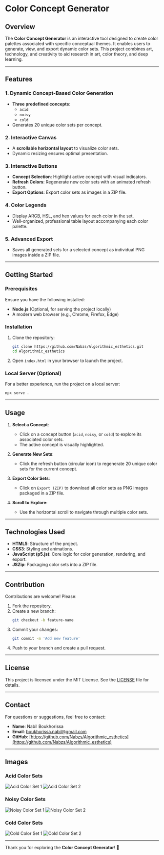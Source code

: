 # Color Concept Generator

## Overview
The **Color Concept Generator** is an interactive tool designed to create color palettes associated with specific conceptual themes. It enables users to generate, view, and export dynamic color sets. This project combines art, technology, and creativity to aid research in art, color theory, and deep learning.

---

## Features

### 1. **Dynamic Concept-Based Color Generation**
- **Three predefined concepts**:
  - `acid`
  - `noisy`
  - `cold`
- Generates 20 unique color sets per concept.

### 2. **Interactive Canvas**
- A **scrollable horizontal layout** to visualize color sets.
- Dynamic resizing ensures optimal presentation.

### 3. **Interactive Buttons**
- **Concept Selection**: Highlight active concept with visual indicators.
- **Refresh Colors**: Regenerate new color sets with an animated refresh button.
- **Export Options**: Export color sets as images in a ZIP file.

### 4. **Color Legends**
- Display ARGB, HSL, and hex values for each color in the set.
- Well-organized, professional table layout accompanying each color palette.

### 5. **Advanced Export**
- Saves all generated sets for a selected concept as individual PNG images inside a ZIP file.

---

## Getting Started

### Prerequisites
Ensure you have the following installed:
- **Node.js** (Optional, for serving the project locally)
- A modern web browser (e.g., Chrome, Firefox, Edge)

### Installation
1. Clone the repository:
   ```bash
   git clone https://github.com/Nabzs/Algorithmic_esthetics.git
   cd Algorithmic_esthetics
   ```
2. Open `index.html` in your browser to launch the project.

### Local Server (Optional)
For a better experience, run the project on a local server:
```bash
npx serve .
```

---

## Usage

1. **Select a Concept**:
   - Click on a concept button (`acid`, `noisy`, or `cold`) to explore its associated color sets.
   - The active concept is visually highlighted.

2. **Generate New Sets**:
   - Click the refresh button (circular icon) to regenerate 20 unique color sets for the current concept.

3. **Export Color Sets**:
   - Click on `Export (ZIP)` to download all color sets as PNG images packaged in a ZIP file.

4. **Scroll to Explore**:
   - Use the horizontal scroll to navigate through multiple color sets.

---

## Technologies Used
- **HTML5**: Structure of the project.
- **CSS3**: Styling and animations.
- **JavaScript (p5.js)**: Core logic for color generation, rendering, and export.
- **JSZip**: Packaging color sets into a ZIP file.

---

## Contribution
Contributions are welcome! Please:
1. Fork the repository.
2. Create a new branch:
   ```bash
   git checkout -b feature-name
   ```
3. Commit your changes:
   ```bash
   git commit -m 'Add new feature'
   ```
4. Push to your branch and create a pull request.

---

## License
This project is licensed under the MIT License. See the [LICENSE](LICENSE) file for details.

---

## Contact
For questions or suggestions, feel free to contact:
- **Name**: Nabil Boukhorissa
- **Email**: boukhorissa.nabil@gmail.com
- **GitHub**: [https://github.com/Nabzs/Algorithmic_esthetics](https://github.com/Nabzs/Algorithmic_esthetics)

---

## Images

### Acid Color Sets
![Acid Color Set 1](./Exports/Acid/acid%20(1).png)
![Acid Color Set 2](./Exports/Acid/acid%20(2).png)

### Noisy Color Sets
![Noisy Color Set 1](./Exports/Noisy/noisy%20(1).png)
![Noisy Color Set 2](./Exports/Noisy/noisy%20(2).png)

### Cold Color Sets
![Cold Color Set 1](./Exports/Cold/cold%20(1).png)
![Cold Color Set 2](./Exports/Cold/cold%20(2).png)

---

Thank you for exploring the **Color Concept Generator**! 🎨

